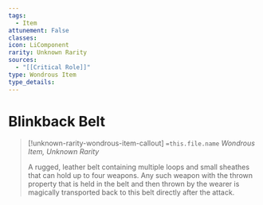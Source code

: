 ```yaml
---
tags:
  - Item
attunement: False
classes: 
icon: LiComponent
rarity: Unknown Rarity
sources:
  - "[[Critical Role]]"
type: Wondrous Item
type_details: 
---
```


# Blinkback Belt

>[!unknown-rarity-wondrous-item-callout] `=this.file.name`
>*Wondrous Item, Unknown Rarity*
>
>A rugged, leather belt containing multiple loops and small sheathes that can hold up to four weapons. Any such weapon with the thrown property that is held in the belt and then thrown by the wearer is magically transported back to this belt directly after the attack.
>
>
